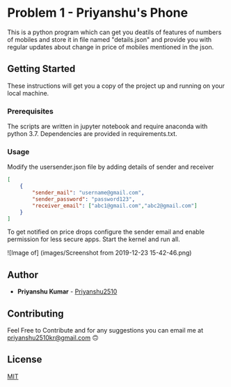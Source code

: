 # Problem 1 - Priyanshu's Phone

This is a python program which can get you deatils of features of  numbers of mobiles  and store it in file named "details.json" and provide you with regular updates about change in price of mobiles mentioned in the json.

## Getting Started

These instructions will get you a copy of the project up and running on your local machine.

### Prerequisites

The scripts are written in jupyter notebook and require anaconda with python 3.7. Dependencies are provided in requirements.txt.

### Usage

Modify the usersender.json file by adding details of sender and receiver
```json
[
    {
        "sender_mail": "username@gmail.com",
        "sender_password": "password123",
        "receiver_email": ["abc1@gmail.com","abc2@gmail.com"]
    }
]
```

To get notified on price drops configure the sender email and enable permission for less secure apps.
Start the kernel and run all.

 ![Image of]
 (images/Screenshot from 2019-12-23 15-42-46.png)

## Author

* **Priyanshu Kumar** - [Priyanshu2510](https://github.com/priyanshu2510)

## Contributing

Feel Free to Contribute and for any suggestions you can email me at <priyanshu2510kr@gmail.com> :upside_down_face:

## License

[MIT](https://choosealicense.com/licenses/mit/)



